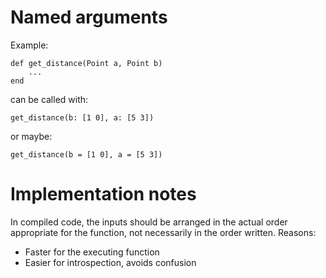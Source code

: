 
# Named arguments #

Example:

    def get_distance(Point a, Point b)
        ...
    end

can be called with:

    get_distance(b: [1 0], a: [5 3])

or maybe:

    get_distance(b = [1 0], a = [5 3])

# Implementation notes #

In compiled code, the inputs should be arranged in the actual order appropriate for the
function, not necessarily in the order written. Reasons:
 - Faster for the executing function
 - Easier for introspection, avoids confusion
